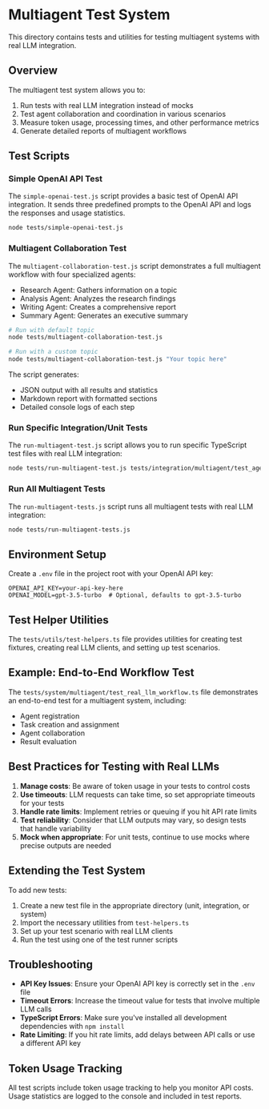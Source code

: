 # Multiagent Test System

This directory contains tests and utilities for testing multiagent systems with real LLM integration.

## Overview

The multiagent test system allows you to:

1. Run tests with real LLM integration instead of mocks
2. Test agent collaboration and coordination in various scenarios
3. Measure token usage, processing times, and other performance metrics
4. Generate detailed reports of multiagent workflows

## Test Scripts

### Simple OpenAI API Test

The `simple-openai-test.js` script provides a basic test of OpenAI API integration. It sends three predefined prompts to the OpenAI API and logs the responses and usage statistics.

```bash
node tests/simple-openai-test.js
```

### Multiagent Collaboration Test

The `multiagent-collaboration-test.js` script demonstrates a full multiagent workflow with four specialized agents:

- Research Agent: Gathers information on a topic
- Analysis Agent: Analyzes the research findings
- Writing Agent: Creates a comprehensive report
- Summary Agent: Generates an executive summary

```bash
# Run with default topic
node tests/multiagent-collaboration-test.js

# Run with a custom topic
node tests/multiagent-collaboration-test.js "Your topic here"
```

The script generates:

- JSON output with all results and statistics
- Markdown report with formatted sections
- Detailed console logs of each step

### Run Specific Integration/Unit Tests

The `run-multiagent-test.js` script allows you to run specific TypeScript test files with real LLM integration:

```bash
node tests/run-multiagent-test.js tests/integration/multiagent/test_agent_coordination.ts
```

### Run All Multiagent Tests

The `run-multiagent-tests.js` script runs all multiagent tests with real LLM integration:

```bash
node tests/run-multiagent-tests.js
```

## Environment Setup

Create a `.env` file in the project root with your OpenAI API key:

```
OPENAI_API_KEY=your-api-key-here
OPENAI_MODEL=gpt-3.5-turbo  # Optional, defaults to gpt-3.5-turbo
```

## Test Helper Utilities

The `tests/utils/test-helpers.ts` file provides utilities for creating test fixtures, creating real LLM clients, and setting up test scenarios.

## Example: End-to-End Workflow Test

The `tests/system/multiagent/test_real_llm_workflow.ts` file demonstrates an end-to-end test for a multiagent system, including:

- Agent registration
- Task creation and assignment
- Agent collaboration
- Result evaluation

## Best Practices for Testing with Real LLMs

1. **Manage costs**: Be aware of token usage in your tests to control costs
2. **Use timeouts**: LLM requests can take time, so set appropriate timeouts for your tests
3. **Handle rate limits**: Implement retries or queuing if you hit API rate limits
4. **Test reliability**: Consider that LLM outputs may vary, so design tests that handle variability
5. **Mock when appropriate**: For unit tests, continue to use mocks where precise outputs are needed

## Extending the Test System

To add new tests:

1. Create a new test file in the appropriate directory (unit, integration, or system)
2. Import the necessary utilities from `test-helpers.ts`
3. Set up your test scenario with real LLM clients
4. Run the test using one of the test runner scripts

## Troubleshooting

- **API Key Issues**: Ensure your OpenAI API key is correctly set in the `.env` file
- **Timeout Errors**: Increase the timeout value for tests that involve multiple LLM calls
- **TypeScript Errors**: Make sure you've installed all development dependencies with `npm install`
- **Rate Limiting**: If you hit rate limits, add delays between API calls or use a different API key

## Token Usage Tracking

All test scripts include token usage tracking to help you monitor API costs. Usage statistics are logged to the console and included in test reports. 